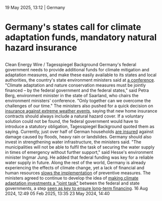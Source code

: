 19 May 2025, 13:12
| 
Germany
# Germany's states call for climate adaptation funds, mandatory natural hazard insurance
## 
Clean Energy Wire / Tagesspiegel Background
Germany's federal government needs to provide additional funds for climate mitigation and adaptation measures, and make these easily available to its states and local authorities, the country's state environment ministers said at [a conference](https://www.saarland.de/mukmav/DE/aktuelles/aktuelle-meldungen/2025/umwelt/q2/pm_2025-05-16_pk-umk). "Climate adaptation and nature conservation measures must be jointly financed – by the federal government and the federal states," said Petra Berg, environment minister in the state of Saarland, who chairs the environment ministers' conference. "Only together can we overcome the challenges of our time."
The ministers also pushed for a quick decision on [insurance against extreme weather events](https://www.cleanenergywire.org/news/saarland-floods-trigger-debate-about-mandatory-insurance-natural-hazards-germany), saying that new home insurance contracts should always include a natural hazard cover. If a voluntary solution could not be found, the federal government would have to introduce a statutory obligation, Tagesspiegel Background quoted them as saying. Currently, just over half of German households [are insured](https://www.cleanenergywire.org/news/many-germans-still-underinsured-against-floods-insurance-industry-warns) against damage caused by floods, heavy rain or landslides.
Germany should also invest in strengthening water infrastructure, the ministers said. "The municipalities will not be able to fulfil the task of securing the water supply in times of emergency without further support," said Hesse's environment minister Ingmar Jung. He added that federal funding was key for a reliable water supply in future.
Along the rest of the world, Germany is already experiencing the effects of climate change, yet a lack of financial and human resources [slows the implementation](https://www.cleanenergywire.org/news/vote25-climate-adaptation-financing-must-find-new-footing-next-german-legislative-period) of preventive measures. The ministers agreed to continue to develop the idea of [making climate adaptation investments a "joint task"](https://www.cleanenergywire.org/news/ngo-alliance-calls-basic-law-reform-better-climate-action-municipalities) between the federal and state governments, a step [seen as key to ensure long-term financing](https://www.cleanenergywire.org/news/vote25-next-govt-must-solve-climate-adaptation-financing-challenge-topic-gains-traction-think-tank).
16 Aug 2024, 12:49
05 Feb 2025, 13:35
23 May 2024, 14:40